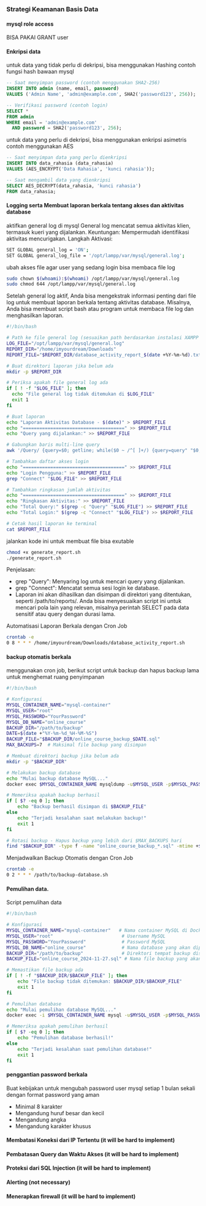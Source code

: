 ### Strategi Keamanan Basis Data

#### mysql role access 
BISA PAKAI GRANT user

#### Enkripsi data
untuk data yang tidak perlu di dekripsi, bisa menggunakan Hashing
contoh fungsi hash bawaan mysql
```sql
-- Saat menyimpan password (contoh menggunakan SHA2-256)
INSERT INTO admin (name, email, password)
VALUES ('Admin Name', 'admin@example.com', SHA2('password123', 256));

-- Verifikasi password (contoh login)
SELECT * 
FROM admin 
WHERE email = 'admin@example.com' 
  AND password = SHA2('password123', 256);
``` 

untuk data yang perlu di dekripsi, bisa menggunakan enkripsi asimetris
contoh menggunakan AES
```sql
-- Saat menyimpan data yang perlu dienkripsi
INSERT INTO data_rahasia (data_rahasia)
VALUES (AES_ENCRYPT('Data Rahasia', 'kunci rahasia'));

-- Saat mengambil data yang dienkripsi
SELECT AES_DECRYPT(data_rahasia, 'kunci rahasia')
FROM data_rahasia;
```

#### Logging serta Membuat laporan berkala tentang akses dan aktivitas database
aktifkan general log di mysql
General log mencatat semua aktivitas klien, termasuk kueri yang dijalankan.
Keuntungan: Mempermudah identifikasi aktivitas mencurigakan.
Langkah Aktivasi:
```bash
SET GLOBAL general_log = 'ON';
SET GLOBAL general_log_file = '/opt/lampp/var/mysql/general.log';
```

ubah akses file agar user yang sedang login bisa membaca file log
```bash
sudo chown $(whoami):$(whoami) /opt/lampp/var/mysql/general.log
sudo chmod 644 /opt/lampp/var/mysql/general.log
```

Setelah general log aktif, Anda bisa mengekstrak informasi penting dari file log untuk membuat laporan berkala tentang aktivitas database. Misalnya, Anda bisa membuat script bash atau program untuk membaca file log dan menghasilkan laporan.
```bash
#!/bin/bash

# Path ke file general log (sesuaikan path berdasarkan instalasi XAMPP Anda)
LOG_FILE="/opt/lampp/var/mysql/general.log"
REPORT_DIR="/home/imyourdream/Downloads"
REPORT_FILE="$REPORT_DIR/database_activity_report_$(date +%Y-%m-%d).txt"

# Buat direktori laporan jika belum ada
mkdir -p $REPORT_DIR

# Periksa apakah file general log ada
if [ ! -f "$LOG_FILE" ]; then
  echo "File general log tidak ditemukan di $LOG_FILE"
  exit 1
fi

# Buat laporan
echo "Laporan Aktivitas Database - $(date)" > $REPORT_FILE
echo "=====================================" >> $REPORT_FILE
echo "Query yang dijalankan:" >> $REPORT_FILE

# Gabungkan baris multi-line query
awk '/Query/ {query=$0; getline; while($0 ~ /^[ ]+/) {query=query" "$0; getline}; print query}' $LOG_FILE >> $REPORT_FILE

# Tambahkan daftar akses login
echo "=====================================" >> $REPORT_FILE
echo "Login Pengguna:" >> $REPORT_FILE
grep "Connect" "$LOG_FILE" >> $REPORT_FILE

# Tambahkan ringkasan jumlah aktivitas
echo "=====================================" >> $REPORT_FILE
echo "Ringkasan Aktivitas:" >> $REPORT_FILE
echo "Total Query:" $(grep -c "Query" "$LOG_FILE") >> $REPORT_FILE
echo "Total Login:" $(grep -c "Connect" "$LOG_FILE") >> $REPORT_FILE

# Cetak hasil laporan ke terminal
cat $REPORT_FILE
```

jalankan kode ini untuk membuat file bisa exutable
```bash
chmod +x generate_report.sh
./generate_report.sh
```

Penjelasan:

- grep "Query": Menyaring log untuk mencari query yang dijalankan.
- grep "Connect": Mencatat semua sesi login ke database.
- Laporan ini akan dihasilkan dan disimpan di direktori yang ditentukan, seperti /path/to/reports/.
Anda bisa menyesuaikan script ini untuk mencari pola lain yang relevan, misalnya perintah SELECT pada data sensitif atau query dengan durasi lama.

Automatisasi Laporan Berkala dengan Cron Job
```bash
crontab -e
0 8 * * * /home/imyourdream/Downloads/database_activity_report.sh
```

#### backup otomatis berkala
menggunakan cron job, berikut script untuk backup dan hapus backup lama untuk menghemat ruang penyimpanan
```bash
#!/bin/bash

# Konfigurasi
MYSQL_CONTAINER_NAME="mysql-container"
MYSQL_USER="root"
MYSQL_PASSWORD="YourPassword"
MYSQL_DB_NAME="online_course"
BACKUP_DIR="/path/to/backup"
DATE=$(date +"%Y-%m-%d_%H-%M-%S")
BACKUP_FILE="$BACKUP_DIR/online_course_backup_$DATE.sql"
MAX_BACKUPS=7  # Maksimal file backup yang disimpan

# Membuat direktori backup jika belum ada
mkdir -p "$BACKUP_DIR"

# Melakukan backup database
echo "Mulai backup database MySQL..."
docker exec $MYSQL_CONTAINER_NAME mysqldump -u$MYSQL_USER -p$MYSQL_PASSWORD $MYSQL_DB_NAME > "$BACKUP_FILE"

# Memeriksa apakah backup berhasil
if [ $? -eq 0 ]; then
    echo "Backup berhasil disimpan di $BACKUP_FILE"
else
    echo "Terjadi kesalahan saat melakukan backup!"
    exit 1
fi

# Rotasi backup - Hapus backup yang lebih dari $MAX_BACKUPS hari
find "$BACKUP_DIR" -type f -name "online_course_backup_*.sql" -mtime +$MAX_BACKUPS -exec rm {} \;
```

Menjadwalkan Backup Otomatis dengan Cron Job
```bash
crontab -e
0 2 * * * /path/to/backup-database.sh
```

#### Pemulihan data.
Script pemulihan data
```bash
#!/bin/bash

# Konfigurasi
MYSQL_CONTAINER_NAME="mysql-container"   # Nama container MySQL di Docker
MYSQL_USER="root"                         # Username MySQL
MYSQL_PASSWORD="YourPassword"             # Password MySQL
MYSQL_DB_NAME="online_course"             # Nama database yang akan dipulihkan
BACKUP_DIR="/path/to/backup"              # Direktori tempat backup disimpan
BACKUP_FILE="online_course_2024-11-27.sql" # Nama file backup yang akan dipulihkan

# Memastikan file backup ada
if [ ! -f "$BACKUP_DIR/$BACKUP_FILE" ]; then
    echo "File backup tidak ditemukan: $BACKUP_DIR/$BACKUP_FILE"
    exit 1
fi

# Pemulihan database
echo "Mulai pemulihan database MySQL..."
docker exec -i $MYSQL_CONTAINER_NAME mysql -u$MYSQL_USER -p$MYSQL_PASSWORD $MYSQL_DB_NAME < "$BACKUP_DIR/$BACKUP_FILE"

# Memeriksa apakah pemulihan berhasil
if [ $? -eq 0 ]; then
    echo "Pemulihan database berhasil!"
else
    echo "Terjadi kesalahan saat pemulihan database!"
    exit 1
fi
```

#### penggantian password berkala
Buat kebijakan untuk mengubah password user mysql setiap 1 bulan sekali dengan format password yang aman
- Minimal 8 karakter
- Mengandung huruf besar dan kecil
- Mengandung angka
- Mengandung karakter khusus


#### Membatasi Koneksi dari IP Tertentu (it will be hard to implement)
#### Pembatasan Query dan Waktu Akses (it will be hard to implement)
#### Proteksi dari SQL Injection (it will be hard to implement)
#### Alerting (not necessary)
#### Menerapkan firewall (it will be hard to implement)